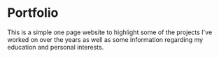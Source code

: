 # Portfolio

This is a simple one page website to highlight some of the projects I've worked on over the years as well as
some information regarding my education and personal interests.